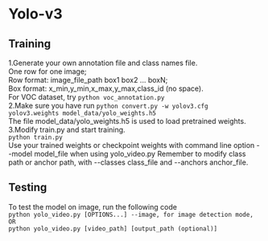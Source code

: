 # Yolo-v3
## Training
1.Generate your own annotation file and class names file.  
One row for one image;  
Row format: image_file_path box1 box2 ... boxN;  
Box format: x_min,y_min,x_max,y_max,class_id (no space).   
For VOC dataset, try `python voc_annotation.py`    
2.Make sure you have run `python convert.py -w yolov3.cfg yolov3.weights model_data/yolo_weights.h5`    
The file model_data/yolo_weights.h5 is used to load pretrained weights.  
3.Modify train.py and start training.  
`python train.py`  
Use your trained weights or checkpoint weights with command line option --model model_file when using yolo_video.py Remember to modify class path or anchor path, with --classes class_file and --anchors anchor_file.  

## Testing
To test the model on image, run the following code  
`python yolo_video.py [OPTIONS...] --image, for image detection mode, OR`  
`python yolo_video.py [video_path] [output_path (optional)]`  
